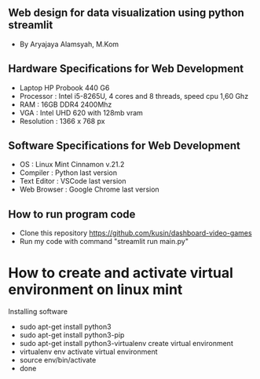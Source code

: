 ## Web design for data visualization using python streamlit
- By Aryajaya Alamsyah, M.Kom

## Hardware Specifications for Web Development
- Laptop HP Probook 440 G6
- Processor : Intel i5-8265U, 4 cores and 8 threads, speed cpu 1,60 Ghz
- RAM : 16GB DDR4 2400Mhz
- VGA : Intel UHD 620 with 128mb vram
- Resolution : 1366 x 768 px

## Software Specifications for Web Development
- OS : Linux Mint Cinnamon v.21.2
- Compiler : Python last version
- Text Editor : VSCode last version
- Web Browser : Google Chrome last version

## How to run program code
- Clone this repository https://github.com/kusin/dashboard-video-games
- Run my code with command "streamlit run main.py"

# How to create and activate virtual environment on linux mint
Installing software 
- sudo apt-get install python3
- sudo apt-get install python3-pip
- sudo apt-get install python3-virtualenv
create virtual environment
- virtualenv env
activate virtual environment
- source env/bin/activate
- done